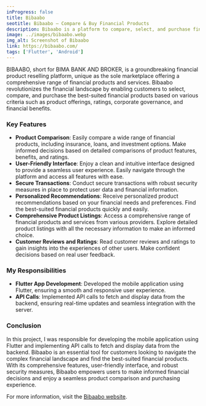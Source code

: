 ```yaml
---
inProgress: false
title: Bibaabo
seotitle: Bibaabo – Compare & Buy Financial Products
description: Bibaabo is a platform to compare, select, and purchase financial products securely, with user-friendly features and real reviews.
image: ../images/bibaabo.webp
img_alt: Screenshot of Bibaabo
link: https://bibaabo.com/
tags: ['Flutter', 'Android']
---
```


BIBAABO, short for BIMA BANK AND BROKER, is a groundbreaking financial product reselling platform, unique as the sole marketplace offering a comprehensive range of financial products and services. Bibaabo revolutionizes the financial landscape by enabling customers to select, compare, and purchase the best-suited financial products based on various criteria such as product offerings, ratings, corporate governance, and financial benefits.

### Key Features

- **Product Comparison**: Easily compare a wide range of financial products, including insurance, loans, and investment options. Make informed decisions based on detailed comparisons of product features, benefits, and ratings.
- **User-Friendly Interface**: Enjoy a clean and intuitive interface designed to provide a seamless user experience. Easily navigate through the platform and access all features with ease.
- **Secure Transactions**: Conduct secure transactions with robust security measures in place to protect user data and financial information.
- **Personalized Recommendations**: Receive personalized product recommendations based on your financial needs and preferences. Find the best-suited financial products quickly and easily.
- **Comprehensive Product Listings**: Access a comprehensive range of financial products and services from various providers. Explore detailed product listings with all the necessary information to make an informed choice.
- **Customer Reviews and Ratings**: Read customer reviews and ratings to gain insights into the experiences of other users. Make confident decisions based on real user feedback.

### My Responsibilities

- **Flutter App Development**: Developed the mobile application using Flutter, ensuring a smooth and responsive user experience.
- **API Calls**: Implemented API calls to fetch and display data from the backend, ensuring real-time updates and seamless integration with the server.

### Conclusion

In this project, I was responsible for developing the mobile application using Flutter and implementing API calls to fetch and display data from the backend. Bibaabo is an essential tool for customers looking to navigate the complex financial landscape and find the best-suited financial products. With its comprehensive features, user-friendly interface, and robust security measures, Bibaabo empowers users to make informed financial decisions and enjoy a seamless product comparison and purchasing experience.

For more information, visit the [Bibaabo website](https://bibaabo.com/).
